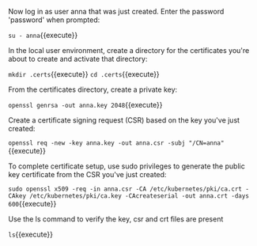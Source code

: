 Now log in as user anna that was just created. Enter the password 'password' when prompted:

`su - anna`{{execute}}

In the local user environment, create a directory for the certificates you're about to create and activate that directory:

`mkdir .certs`{{execute}}
`cd .certs`{{execute}}

From the certificates directory, create a private key:

`openssl genrsa -out anna.key 2048`{{execute}}

Create a certificate signing request (CSR) based on the key you've just created:

`openssl req -new -key anna.key -out anna.csr -subj "/CN=anna"`{{execute}}

To complete certificate setup, use sudo privileges to generate the public key certificate from the CSR you've just created:

`sudo openssl x509 -req -in anna.csr -CA /etc/kubernetes/pki/ca.crt -CAkey /etc/kubernetes/pki/ca.key -CAcreateserial -out anna.crt -days 600`{{execute}}

Use the ls command to verify the key, csr and crt files are present

`ls`{{execute}}


